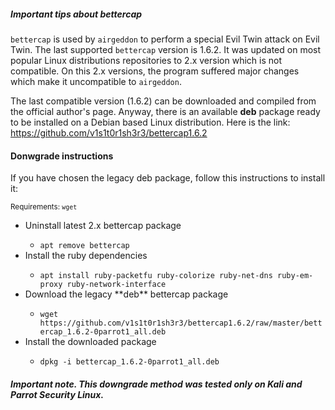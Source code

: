 ##### Important tips about bettercap

`bettercap` is used by `airgeddon` to perform a special Evil Twin attack on Evil Twin. The last supported `bettercap` version is 1.6.2. It was updated on most popular Linux distributions repositories to 2.x version which is not compatible. On this 2.x versions, the program suffered major changes which make it uncompatible to `airgeddon`.

The last compatible version (1.6.2) can be downloaded and compiled from the official author's page. Anyway, there is an available **deb** package ready to be installed on a Debian based Linux distribution. Here is the link: https://github.com/v1s1t0r1sh3r3/bettercap1.6.2

#### Donwgrade instructions

If you have chosen the legacy deb package, follow this instructions to install it:

<sub>Requirements: <code>wget</code></sub>
<ul>
	<li>Uninstall latest 2.x bettercap package</li>
	<ul>
		<li><code>apt remove bettercap</code></li>
	</ul>
	<li>Install the ruby dependencies</li>
	<ul>
		<li><code>apt install ruby-packetfu ruby-colorize ruby-net-dns ruby-em-proxy ruby-network-interface</code></li>
	</ul>
	<li>Download the legacy **deb** bettercap package</li>
	<ul>
		<li><code>wget https://github.com/v1s1t0r1sh3r3/bettercap1.6.2/raw/master/bettercap_1.6.2-0parrot1_all.deb</code></li>
	</ul>
	<li>Install the downloaded package</li>
	<ul>
		<li><code>dpkg -i bettercap_1.6.2-0parrot1_all.deb</code></li>
	</ul>
</ul>

##### Important note. This downgrade method was tested only on Kali and Parrot Security Linux.